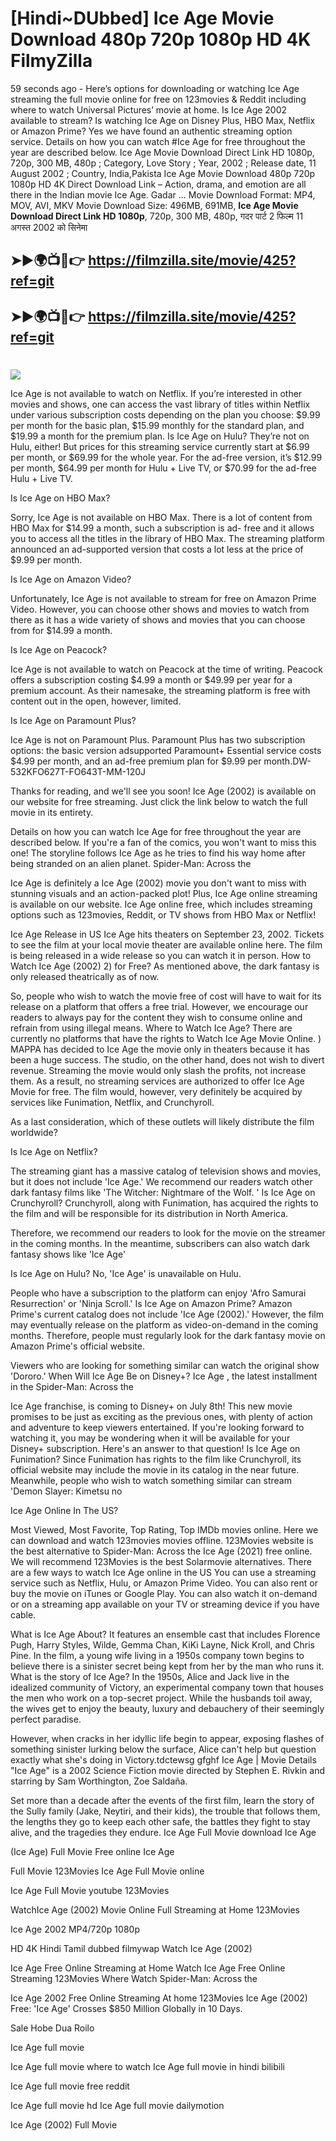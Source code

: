# [Hindi~DUbbed] Ice Age Movie Download 480p 720p 1080p HD 4K FilmyZilla


59 seconds ago - Here’s options for downloading or watching Ice Age streaming the full movie online for free on 123movies & Reddit including where to watch Universal Pictures’ movie at home. Is Ice Age 2002 available to stream? Is watching Ice Age on Disney Plus, HBO Max, Netflix or Amazon Prime? Yes we have found an authentic streaming option service. Details on how you can watch #Ice Age for free throughout the year are described below. Ice Age Movie Download Direct Link HD 1080p, 720p, 300 MB, 480p ; Category, Love Story ; Year, 2002 ; Release date, 11 August 2002 ; Country, India,Pakista Ice Age Movie Download 480p 720p 1080p HD 4K Direct Download Link – Action, drama, and emotion are all there in the Indian movie Ice Age. Gadar ...
Movie Download Format: MP4, MOV, AVI, MKV
Movie Download Size: 496MB, 691MB, **Ice Age Movie Download Direct Link HD 1080p**, 720p, 300 MB, 480p, गदर पार्ट 2 फिल्म 11 अगस्त 2002 को सिनेमा

## ➤►🌍📺📱👉   https://filmzilla.site/movie/425?ref=git

## ➤►🌍📺📱👉   https://filmzilla.site/movie/425?ref=git

#

<img src="https://image.tmdb.org/t/p/w780//kK5OeulwVDniPgjNOGHvzcORzdG.jpg" />

Ice Age is not available to watch on Netflix. If you’re interested in other movies and shows, one can access the vast library of titles within Netflix under various subscription costs depending on the plan you choose: $9.99 per month for the basic plan, $15.99 monthly for the standard plan, and $19.99 a month for the premium plan. Is Ice Age on Hulu? They’re not on Hulu, either! But prices for this streaming service currently start at $6.99 per month, or $69.99 for the whole year. For the ad-free version, it’s $12.99 per month, $64.99 per month for Hulu + Live TV, or $70.99 for the ad-free Hulu + Live TV.

Is Ice Age on HBO Max?

Sorry, Ice Age is not available on HBO Max. There is a lot of content from HBO Max for $14.99 a month, such a subscription is ad- free and it allows you to access all the titles in the library of HBO Max. The streaming platform announced an ad-supported version that costs a lot less at the price of $9.99 per month.

Is Ice Age on Amazon Video?

Unfortunately, Ice Age is not available to stream for free on Amazon Prime Video. However, you can choose other shows and movies to watch from there as it has a wide variety of shows and movies that you can choose from for $14.99 a month.

Is Ice Age on Peacock?

Ice Age is not available to watch on Peacock at the time of writing. Peacock offers a subscription costing $4.99 a month or $49.99 per year for a premium account. As their namesake, the streaming platform is free with content out in the open, however, limited.

Is Ice Age on Paramount Plus?

Ice Age is not on Paramount Plus. Paramount Plus has two subscription options: the basic version adsupported Paramount+ Essential service costs $4.99 per month, and an ad-free premium plan for $9.99 per month.DW-532KFO627T-FO643T-MM-120J

Thanks for reading, and we'll see you soon! Ice Age (2002) is available on our website for free streaming. Just click the link below to watch the full movie in its entirety.

Details on how you can watch Ice Age for free throughout the year are described below. If you're a fan of the comics, you won't want to miss this one! The storyline follows Ice Age as he tries to find his way home after being stranded on an alien planet. Spider-Man: Across the

Ice Age is definitely a Ice Age (2002) movie you don't want to miss with stunning visuals and an action-packed plot! Plus, Ice Age online streaming is available on our website. Ice Age online free, which includes streaming options such as 123movies, Reddit, or TV shows from HBO Max or Netflix!

Ice Age Release in US Ice Age hits theaters on September 23, 2002. Tickets to see the film at your local movie theater are available online here. The film is being released in a wide release so you can watch it in person. How to Watch Ice Age (2002) 2) for Free? As mentioned above, the dark fantasy is only released theatrically as of now.

So, people who wish to watch the movie free of cost will have to wait for its release on a platform that offers a free trial. However, we encourage our readers to always pay for the content they wish to consume online and refrain from using illegal means. Where to Watch Ice Age? There are currently no platforms that have the rights to Watch Ice Age Movie Online. ) MAPPA has decided to Ice Age the movie only in theaters because it has been a huge success. The studio, on the other hand, does not wish to divert revenue. Streaming the movie would only slash the profits, not increase them. As a result, no streaming services are authorized to offer Ice Age Movie for free. The film would, however, very definitely be acquired by services like Funimation, Netflix, and Crunchyroll.

As a last consideration, which of these outlets will likely distribute the film worldwide?

Is Ice Age on Netflix?

The streaming giant has a massive catalog of television shows and movies, but it does not include 'Ice Age.' We recommend our readers watch other dark fantasy films like 'The Witcher: Nightmare of the Wolf. ' Is Ice Age on Crunchyroll? Crunchyroll, along with Funimation, has acquired the rights to the film and will be responsible for its distribution in North America.

Therefore, we recommend our readers to look for the movie on the streamer in the coming months. In the meantime, subscribers can also watch dark fantasy shows like 'Ice Age'

Is Ice Age on Hulu? No, 'Ice Age' is unavailable on Hulu.

People who have a subscription to the platform can enjoy 'Afro Samurai Resurrection' or 'Ninja Scroll.' Is Ice Age on Amazon Prime? Amazon Prime's current catalog does not include 'Ice Age (2002).' However, the film may eventually release on the platform as video-on-demand in the coming months. Therefore, people must regularly look for the dark fantasy movie on Amazon Prime's official website.

Viewers who are looking for something similar can watch the original show 'Dororo.' When Will Ice Age Be on Disney+? Ice Age , the latest installment in the Spider-Man: Across the

Ice Age franchise, is coming to Disney+ on July 8th! This new movie promises to be just as exciting as the previous ones, with plenty of action and adventure to keep viewers entertained. If you're looking forward to watching it, you may be wondering when it will be available for your Disney+ subscription. Here's an answer to that question! Is Ice Age on Funimation? Since Funimation has rights to the film like Crunchyroll, its official website may include the movie in its catalog in the near future. Meanwhile, people who wish to watch something similar can stream 'Demon Slayer: Kimetsu no

Ice Age Online In The US?

Most Viewed, Most Favorite, Top Rating, Top IMDb movies online. Here we can download and watch 123movies movies offline. 123Movies website is the best alternative to Spider-Man: Across the Ice Age (2021) free online. We will recommend 123Movies is the best Solarmovie alternatives. There are a few ways to watch Ice Age online in the US You can use a streaming service such as Netflix, Hulu, or Amazon Prime Video. You can also rent or buy the movie on iTunes or Google Play. You can also watch it on-demand or on a streaming app available on your TV or streaming device if you have cable.

What is Ice Age About? It features an ensemble cast that includes Florence Pugh, Harry Styles, Wilde, Gemma Chan, KiKi Layne, Nick Kroll, and Chris Pine. In the film, a young wife living in a 1950s company town begins to believe there is a sinister secret being kept from her by the man who runs it. What is the story of Ice Age? In the 1950s, Alice and Jack live in the idealized community of Victory, an experimental company town that houses the men who work on a top-secret project. While the husbands toil away, the wives get to enjoy the beauty, luxury and debauchery of their seemingly perfect paradise.

However, when cracks in her idyllic life begin to appear, exposing flashes of something sinister lurking below the surface, Alice can't help but question exactly what she's doing in Victory.tdctewsg gfghf Ice Age | Movie Details "Ice Age" is a 2002 Science Fiction movie directed by Stephen E. Rivkin and starring by Sam Worthington, Zoe Saldaña.

Set more than a decade after the events of the first film, learn the story of the Sully family (Jake, Neytiri, and their kids), the trouble that follows them, the lengths they go to keep each other safe, the battles they fight to stay alive, and the tragedies they endure. Ice Age Full Movie download Ice Age

(Ice Age) Full Movie Free online Ice Age

Full Movie 123Movies Ice Age Full Movie online

Ice Age Full Movie youtube 123Movies

WatchIce Age (2002) Movie Online Full Streaming at Home 123Movies

Ice Age 2002 MP4/720p 1080p

HD 4K Hindi Tamil dubbed filmywap Watch Ice Age (2002)

Ice Age Free Online Streaming at Home Watch Ice Age Free Online Streaming 123Movies Where Watch Spider-Man: Across the

Ice Age 2002 Free Online Streaming At home 123Movies Ice Age (2002) Free: 'Ice Age' Crosses $850 Million Globally in 10 Days.

Sale Hobe Dua Roilo

Ice Age full movie

Ice Age full movie where to watch Ice Age full movie in hindi bilibili

Ice Age full movie free reddit

Ice Age full movie hd Ice Age full movie dailymotion

Ice Age (2002) Full Movie
